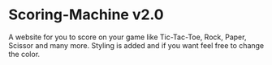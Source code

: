 # Scoring-Machine v2.0
A website for you to score on your game like Tic-Tac-Toe, Rock, Paper, Scissor and many more. Styling is added and if you want feel free to change the color.
